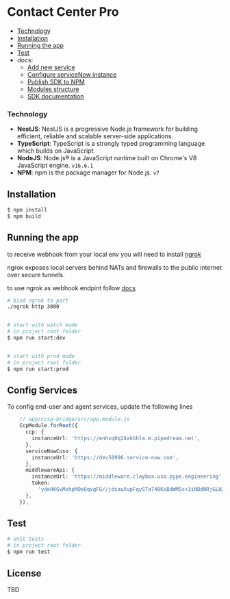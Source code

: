 # Contact Center Pro
- [Technology](#technology)
- [Installation](#installation)
- [Running the app](#running-the-app)
- [Test](#test)
- docs:
    - [Add new service](/docs/add-new-service.md)
    - [Configure serviceNow instance](/docs/configure-serviceNow-instance.md)
    - [Publish SDK to NPM](/docs/publish-sdk.md)
    - [Modules structure](/docs/modules-structure.md)
    - [SDK documentation](https://ccp.claybox.usa.pype.engineering/docs/modules.html)
### Technology

- **NestJS**: NestJS is a progressive Node.js framework for building efficient, reliable and scalable server-side applications. 
- **TypeScript**: TypeScript is a strongly typed programming language which builds on JavaScript.
- **NodeJS**: Node.js® is a JavaScript runtime built on Chrome's V8 JavaScript engine. `v16.6.1`
- **NPM**: npm is the package manager for Node.js. `v7`


## Installation

```bash
$ npm install
$ npm build
```

## Running the app
to receive webhook from your local env you will need to install [ngrok](https://ngrok.com/)

ngrok exposes local servers behind NATs and firewalls to the public internet over secure tunnels.
 
to use ngrok as webhook endpint follow [docs](/docs/configure-serviceNow-instance.md)


```bash
# bind ngrok to port
./ngrok http 3000


# start with watch mode
# in project root folder
$ npm run start:dev


# start with prod mode
# in project root folder
$ npm run start:prod


```
## Config Services
To config end-user and agent services, update the following lines

```ts
    // app/ccsp-bridge/src/app.module.js
    CcpModule.forRoot({
      ccp: {
        instanceUrl: 'https://enhvq0q28akbhlm.m.pipedream.net',
      },
      serviceNowCuso: {
        instanceUrl: 'https://dev50996.service-now.com',
      },
      middlewareApi: {
        instanceUrl: 'https://middleware.claybox.usa.pype.engineering',
        token:
          'ydeHKGvMxhpMOeUqvgFG//jdsauXvpFqySTa740KsBdWMSc+3iNBdNRjGLHJ6frY',
      },
    }),
````

## Test

```bash
# unit tests
# in project root folder
$ npm run test
```

## License
TBD